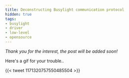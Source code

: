 ```yaml
---
title: Deconstructing Busylight communication protocol
hidden: true
tags: 
- busylight
- driver
- low-level
- opensource
---
```



_Thank you for the interest, the post will be added soon!_

Here's a gif for your trouble..

{{< tweet 1171320757550485504 >}}